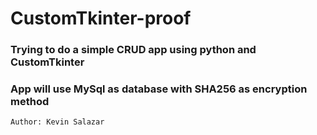 # CustomTkinter-proof
### Trying to do a simple CRUD app using python and CustomTkinter
### App will use MySql as database with SHA256 as encryption method

```
Author: Kevin Salazar
```
